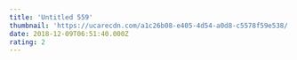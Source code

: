 ```yaml
---
title: 'Untitled 559'
thumbnail: 'https://ucarecdn.com/a1c26b08-e405-4d54-a0d8-c5578f59e538/'
date: 2018-12-09T06:51:40.000Z
rating: 2
---
```

